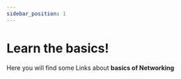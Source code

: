 ```yaml
---
sidebar_position: 1
---
```


# Learn the basics!

Here you will find some Links about  **basics of Networking** 

